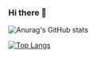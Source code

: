 ### Hi there 👋


![Anurag's GitHub stats](https://github-readme-stats.vercel.app/api?username=DarshanPandey515&show_icons=true&theme=radical)



[![Top Langs](https://github-readme-stats.vercel.app/api/top-langs/?username=DarshanPandey515&layout=compact)](https://github.com/anuraghazra/github-readme-stats)
